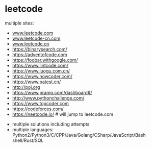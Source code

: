 # leetcode
multiple sites: 
- www.leetcode.com 
- www.leetcode-cn.com
- www.leetcode.cn
- https://binarysearch.com/
- https://adventofcode.com
- https://foobar.withgoogle.com/
- https://www.lintcode.com/
- https://www.luogu.com.cn/ 
- https://www.nowcoder.com/
- https://www.patest.cn/
- http://poj.org
- https://www.pramp.com/dashboard#/
- http://www.pythonchallenge.com/
- https://www.topcoder.com
- https://codeforces.com/
- https://neetcode.io/   # will jump to leetcode.com


* multiple solutions including attempts
* multiple languages: Python2/Python3/C/CPP/Java/Golang/CSharp/JavaScript/Bash shell/Rust/SQL
